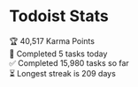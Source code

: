 
# Todoist Stats

<!-- TODO-IST:START -->
🏆  40,517 Karma Points           
🌸  Completed 5 tasks today           
✅  Completed 15,980 tasks so far           
⏳  Longest streak is 209 days
<!-- TODO-IST:END -->
